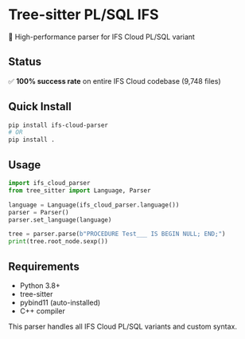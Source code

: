 # Tree-sitter PL/SQL IFS

🚀 High-performance parser for IFS Cloud PL/SQL variant

## Status
✅ **100% success rate** on entire IFS Cloud codebase (9,748 files)

## Quick Install

```bash
pip install ifs-cloud-parser
# OR
pip install .
```

## Usage

```python
import ifs_cloud_parser
from tree_sitter import Language, Parser

language = Language(ifs_cloud_parser.language()) 
parser = Parser()
parser.set_language(language)

tree = parser.parse(b"PROCEDURE Test___ IS BEGIN NULL; END;")
print(tree.root_node.sexp())
```

## Requirements
- Python 3.8+
- tree-sitter
- pybind11 (auto-installed)
- C++ compiler

This parser handles all IFS Cloud PL/SQL variants and custom syntax.
